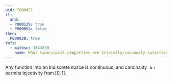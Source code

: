 ```yaml
---
uid: T000451
if:
  and:
  - P000129: true
  - P000058: false
then:
  P000038: true
refs:
  - mathse: 3844039
    name: What topological properties are trivially/vacuously satisfied by any indiscrete space?
---
```


Any function into an indiscrete space is continuous, and cardinality $\ge \mathfrak c$ permits injectivity from $[0,1]$.
